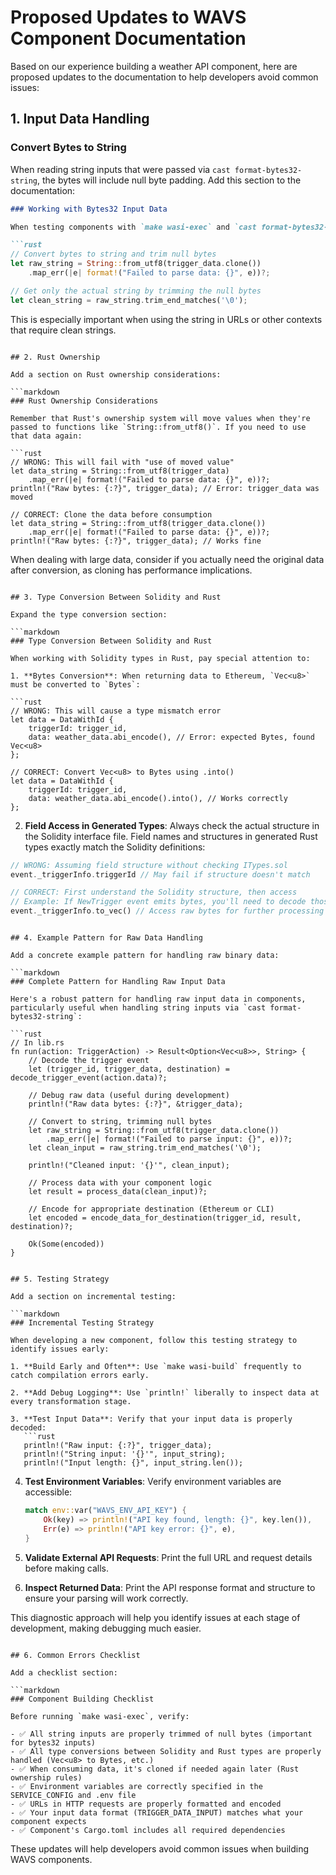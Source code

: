 # Proposed Updates to WAVS Component Documentation

Based on our experience building a weather API component, here are proposed updates to the documentation to help developers avoid common issues:

## 1. Input Data Handling

### Convert Bytes to String

When reading string inputs that were passed via `cast format-bytes32-string`, the bytes will include null byte padding. Add this section to the documentation:

```markdown
### Working with Bytes32 Input Data

When testing components with `make wasi-exec` and `cast format-bytes32-string`, your input will include null bytes (0x00) as padding to 32 bytes. Always trim these when converting to strings:

```rust
// Convert bytes to string and trim null bytes
let raw_string = String::from_utf8(trigger_data.clone())
    .map_err(|e| format!("Failed to parse data: {}", e))?;

// Get only the actual string by trimming the null bytes
let clean_string = raw_string.trim_end_matches('\0');
```

This is especially important when using the string in URLs or other contexts that require clean strings.
```

## 2. Rust Ownership

Add a section on Rust ownership considerations:

```markdown
### Rust Ownership Considerations

Remember that Rust's ownership system will move values when they're passed to functions like `String::from_utf8()`. If you need to use that data again:

```rust
// WRONG: This will fail with "use of moved value"
let data_string = String::from_utf8(trigger_data)
    .map_err(|e| format!("Failed to parse data: {}", e))?;
println!("Raw bytes: {:?}", trigger_data); // Error: trigger_data was moved

// CORRECT: Clone the data before consumption
let data_string = String::from_utf8(trigger_data.clone())
    .map_err(|e| format!("Failed to parse data: {}", e))?;
println!("Raw bytes: {:?}", trigger_data); // Works fine
```

When dealing with large data, consider if you actually need the original data after conversion, as cloning has performance implications.
```

## 3. Type Conversion Between Solidity and Rust

Expand the type conversion section:

```markdown
### Type Conversion Between Solidity and Rust

When working with Solidity types in Rust, pay special attention to:

1. **Bytes Conversion**: When returning data to Ethereum, `Vec<u8>` must be converted to `Bytes`:

```rust
// WRONG: This will cause a type mismatch error
let data = DataWithId {
    triggerId: trigger_id,
    data: weather_data.abi_encode(), // Error: expected Bytes, found Vec<u8>
};

// CORRECT: Convert Vec<u8> to Bytes using .into()
let data = DataWithId {
    triggerId: trigger_id,
    data: weather_data.abi_encode().into(), // Works correctly
};
```

2. **Field Access in Generated Types**: Always check the actual structure in the Solidity interface file. Field names and structures in generated Rust types exactly match the Solidity definitions:

```rust
// WRONG: Assuming field structure without checking ITypes.sol
event._triggerInfo.triggerId // May fail if structure doesn't match

// CORRECT: First understand the Solidity structure, then access
// Example: If NewTrigger event emits bytes, you'll need to decode those bytes first
event._triggerInfo.to_vec() // Access raw bytes for further processing
```
```

## 4. Example Pattern for Raw Data Handling

Add a concrete example pattern for handling raw binary data:

```markdown
### Complete Pattern for Handling Raw Input Data

Here's a robust pattern for handling raw input data in components, particularly useful when handling string inputs via `cast format-bytes32-string`:

```rust
// In lib.rs
fn run(action: TriggerAction) -> Result<Option<Vec<u8>>, String> {
    // Decode the trigger event
    let (trigger_id, trigger_data, destination) = decode_trigger_event(action.data)?;
    
    // Debug raw data (useful during development)
    println!("Raw data bytes: {:?}", &trigger_data);
    
    // Convert to string, trimming null bytes
    let raw_string = String::from_utf8(trigger_data.clone())
        .map_err(|e| format!("Failed to parse input: {}", e))?;
    let clean_input = raw_string.trim_end_matches('\0');
    
    println!("Cleaned input: '{}'", clean_input);
    
    // Process data with your component logic
    let result = process_data(clean_input)?;
    
    // Encode for appropriate destination (Ethereum or CLI)
    let encoded = encode_data_for_destination(trigger_id, result, destination)?;
    
    Ok(Some(encoded))
}
```
```

## 5. Testing Strategy

Add a section on incremental testing:

```markdown
### Incremental Testing Strategy

When developing a new component, follow this testing strategy to identify issues early:

1. **Build Early and Often**: Use `make wasi-build` frequently to catch compilation errors early.

2. **Add Debug Logging**: Use `println!` liberally to inspect data at every transformation stage.

3. **Test Input Data**: Verify that your input data is properly decoded:
   ```rust
   println!("Raw input: {:?}", trigger_data);
   println!("String input: '{}'", input_string);
   println!("Input length: {}", input_string.len());
   ```

4. **Test Environment Variables**: Verify environment variables are accessible:
   ```rust
   match env::var("WAVS_ENV_API_KEY") {
       Ok(key) => println!("API key found, length: {}", key.len()),
       Err(e) => println!("API key error: {}", e),
   }
   ```

5. **Validate External API Requests**: Print the full URL and request details before making calls.

6. **Inspect Returned Data**: Print the API response format and structure to ensure your parsing will work correctly.

This diagnostic approach will help you identify issues at each stage of development, making debugging much easier.
```

## 6. Common Errors Checklist

Add a checklist section:

```markdown
### Component Building Checklist

Before running `make wasi-exec`, verify:

- ✅ All string inputs are properly trimmed of null bytes (important for bytes32 inputs)
- ✅ All type conversions between Solidity and Rust types are properly handled (Vec<u8> to Bytes, etc.)
- ✅ When consuming data, it's cloned if needed again later (Rust ownership rules)
- ✅ Environment variables are correctly specified in the SERVICE_CONFIG and .env file
- ✅ URLs in HTTP requests are properly formatted and encoded
- ✅ Your input data format (TRIGGER_DATA_INPUT) matches what your component expects
- ✅ Component's Cargo.toml includes all required dependencies
```

These updates will help developers avoid common issues when building WAVS components.
